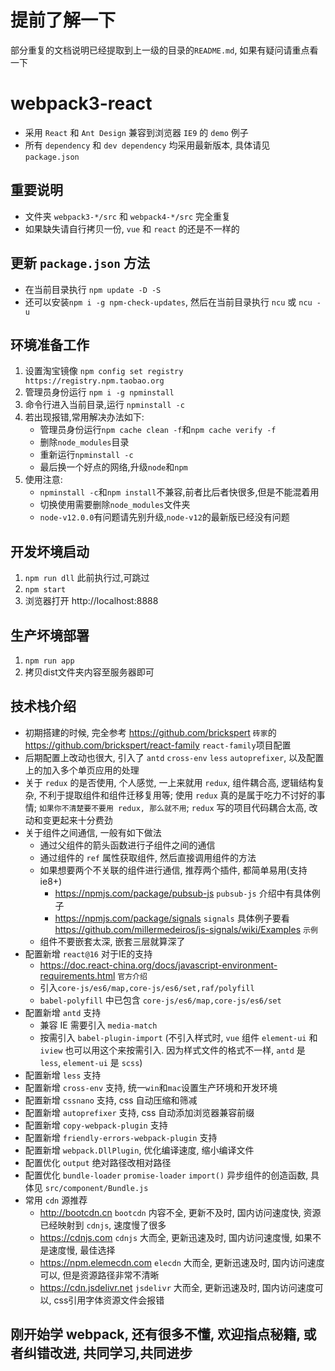 # 提前了解一下
部分重复的文档说明已经提取到上一级的目录的`README.md`, 如果有疑问请重点看一下

# webpack3-react
* 采用 `React` 和 `Ant Design` 兼容到浏览器 `IE9` 的 `demo` 例子
* 所有 `dependency` 和 `dev dependency` 均采用最新版本, 具体请见 `package.json`

## 重要说明
* 文件夹 `webpack3-*/src` 和 `webpack4-*/src` 完全重复
* 如果缺失请自行拷贝一份, `vue` 和 `react` 的还是不一样的

## 更新 `package.json` 方法
* 在当前目录执行 `npm update -D -S`
* 还可以安装`npm i -g npm-check-updates`, 然后在当前目录执行 `ncu` 或 `ncu -u`

## 环境准备工作
1. 设置淘宝镜像 `npm config set registry https://registry.npm.taobao.org`
2. 管理员身份运行 `npm i -g npminstall`
3. 命令行进入当前目录,运行 `npminstall -c`
4. 若出现报错,常用解决办法如下:
	- 管理员身份运行`npm cache clean -f`和`npm cache verify -f`
	- 删除`node_modules`目录
	- 重新运行`npminstall -c`
	- 最后换一个好点的网络,升级`node`和`npm`
5. 使用注意:
	- `npminstall -c`和`npm install`不兼容,前者比后者快很多,但是不能混着用
	- 切换使用需要删除`node_modules`文件夹
	- `node-v12.0.0`有问题请先别升级,`node-v12`的最新版已经没有问题

## 开发坏境启动
1. `npm run dll` 此前执行过,可跳过
2. `npm start`
3. 浏览器打开 http://localhost:8888

## 生产坏境部署
1. `npm run app`
2. 拷贝dist文件夹内容至服务器即可

## 技术栈介绍
* 初期搭建的时候, 完全参考 https://github.com/brickspert `砖家`的 https://github.com/brickspert/react-family `react-family`项目配置
* 后期配置上改动也很大, 引入了 `antd` `cross-env` `less` `autoprefixer`, 以及配置上的加入多个单页应用的处理
* 关于 `redux` 的是否使用, 个人感觉, 一上来就用 `redux`, 组件耦合高, 逻辑结构复杂, 不利于提取组件和组件迁移复用等; 使用 `redux` 真的是属于吃力不讨好的事情; `如果你不清楚要不要用 redux, 那么就不用`; `redux` 写的项目代码耦合太高, 改动和变更起来十分费劲
* 关于组件之间通信, 一般有如下做法
	* 通过父组件的箭头函数进行子组件之间的通信
	* 通过组件的 `ref` 属性获取组件, 然后直接调用组件的方法
	* 如果想要两个不关联的组件进行通信, 推荐两个插件, 都简单易用(支持 ie8+)
		* https://npmjs.com/package/pubsub-js `pubsub-js` 介绍中有具体例子
		* https://npmjs.com/package/signals `signals` 具体例子要看 https://github.com/millermedeiros/js-signals/wiki/Examples `示例`
	* 组件不要嵌套太深, 嵌套三层就算深了
* 配置新增 `react@16` 对于IE的支持
	* https://doc.react-china.org/docs/javascript-environment-requirements.html `官方介绍`
	* 引入`core-js/es6/map,core-js/es6/set,raf/polyfill`
	* `babel-polyfill` 中已包含 `core-js/es6/map,core-js/es6/set`
* 配置新增 `antd` 支持
	* 兼容 IE 需要引入 `media-match`
	* 按需引入 `babel-plugin-import` (不引入样式时, `vue` 组件 `element-ui` 和 `iview` 也可以用这个来按需引入. 因为样式文件的格式不一样, `antd` 是 `less`, `element-ui` 是 `scss`)
* 配置新增 `less` 支持
* 配置新增 `cross-env` 支持, 统一`win`和`mac`设置生产环境和开发环境
* 配置新增 `cssnano` 支持, css 自动压缩和筛减
* 配置新增 `autoprefixer` 支持, css 自动添加浏览器兼容前缀
* 配置新增 `copy-webpack-plugin` 支持
* 配置新增 `friendly-errors-webpack-plugin` 支持
* 配置新增 `webpack.DllPlugin`, 优化编译速度, 缩小编译文件
* 配置优化 `output` 绝对路径改相对路径
* 配置优化 `bundle-loader` `promise-loader` `import()` 异步组件的创造函数, 具体见 `src/component/Bundle.js`
* 常用 `cdn` 源推荐
	* http://bootcdn.cn `bootcdn` 内容不全, 更新不及时, 国内访问速度快, 资源已经映射到 `cdnjs`, 速度慢了很多
	* https://cdnjs.com `cdnjs` 大而全, 更新迅速及时, 国内访问速度慢, 如果不是速度慢, 最佳选择
	* https://npm.elemecdn.com `elecdn` 大而全, 更新迅速及时, 国内访问速度可以, 但是资源路径非常不清晰
	* https://cdn.jsdelivr.net `jsdelivr` 大而全, 更新迅速及时, 国内访问速度可以, css引用字体资源文件会报错

## 刚开始学 webpack, 还有很多不懂, 欢迎指点秘籍, 或者纠错改进, 共同学习,共同进步